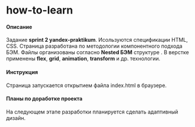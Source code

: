 # how-to-learn

#### Описание
Задание **sprint 2 yandex-praktikum**.
Исользуются спецификации HTML, CSS.
Страница разработана по методологии компонентного подхода БЭМ. 
Файлы организованы согласно **Nested БЭМ** структуре . 
В верстке применены **flex**, **grid**, **animation**, **transform** и др. технологии.


#### Инструкция 
Страница запускается открытием файла index.html в браузере.

#### Планы по доработке проекта
На следующем этапе разработки планируется сделать адаптивный дизайн.
